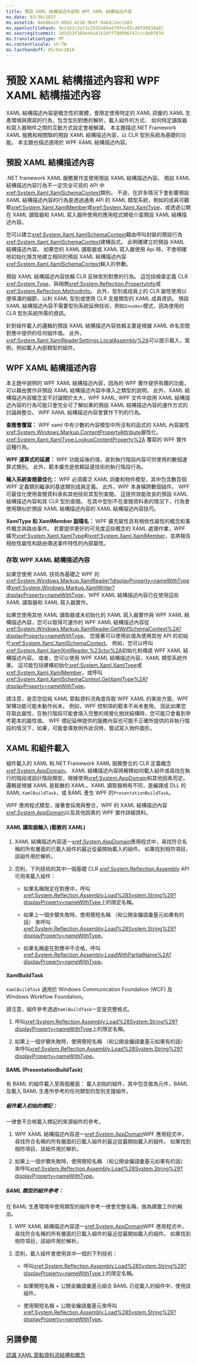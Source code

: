 ```yaml
---
title: 預設 XAML 結構描述內容和 WPF XAML 結構描述內容
ms.date: 03/30/2017
ms.assetid: 04e06a15-09b3-4210-9bdf-9a64c2eccb83
ms.openlocfilehash: 9ec161c3af3c2555e04e479fec85c48f90830a87
ms.sourcegitcommit: 3d5d33f384eeba41b2dff79d096f47ccc8d8f03d
ms.translationtype: MT
ms.contentlocale: zh-TW
ms.lasthandoff: 05/04/2018
---
```

# <a name="default-xaml-schema-context-and-wpf-xaml-schema-context"></a>預設 XAML 結構描述內容和 WPF XAML 結構描述內容
XAML 結構描述內容是概念性的實體，會限定使用特定的 XAML 詞彙的 XAML 生產環境與撰寫的行為，包含型別對應的解析，載入組件的方式、 如何特定讀取器和寫入器物件之間的互動方式設定會被解譯。 本主題描述.NET Framework XAML 服務和相關聯的預設 XAML 結構描述內容，以 CLR 型別系統為基礎的功能。 本主題也描述適用於 WPF XAML 結構描述內容。  
  
## <a name="default-xaml-schema-context"></a>預設 XAML 結構描述內容  
 .NET framework XAML 服務實作並使用預設 XAML 結構描述內容。 預設 XAML 結構描述內容行為不一定完全可見的 API 中<xref:System.Xaml.XamlSchemaContext>類別。 不過，在許多情況下會影響預設 XAML 結構描述內容的行為是透過通用 API 的 XAML 類型系統，例如的成員可觀察<xref:System.Xaml.XamlMember>或<xref:System.Xaml.XamlType>，或透過公開在 XAML 讀取器和 XAML 寫入器所使用的應用程式開發介面預設 XAML 結構描述內容。  
  
 您可以建立<xref:System.Xaml.XamlSchemaContext>藉由呼叫封裝的預設行為<xref:System.Xaml.XamlSchemaContext>建構函式。 此明確建立的預設 XAML 結構描述內容。 如果您的 XAML 讀取器或 XAML 寫入器使用 Api 時，不會明確地初始化隱含地建立相同的預設 XAML 結構描述內容<xref:System.Xaml.XamlSchemaContext>輸入的參數。  
  
 預設 XAML 結構描述內容依賴 CLR 反映型別對應的行為。 這包括檢查定義 CLR <xref:System.Type>，與相關<xref:System.Reflection.PropertyInfo>或<xref:System.Reflection.MethodInfo>。 此外，型別或成員上的 CLR 屬性使用以便填滿的細節，以利 XAML 型別或使用 CLR 支援類型的 XAML 成員資訊。 預設 XAML 結構描述內容不需要型別系統延伸技術，例如`Invoker`模式，因為使用的 CLR 型別系統所需的資訊。  
  
 針對組件載入的邏輯的預設 XAML 結構描述內容依賴主要是根據 XAML 命名空間對應中提供的任何組件值。 此外，<xref:System.Xaml.XamlReaderSettings.LocalAssembly%2A>可以提示載入，案例，例如載入內部類型的組件。  
  
## <a name="wpf-xaml-schema-context"></a>WPF XAML 結構描述內容  
 本主題中說明的 WPF XAML 結構描述內容，因為的 WPF 實作提供有趣的功能，可以藉由實作非預設 XAML 結構描述內容中導入之類型的說明。 此外，XAML 結構描述內容概念並不討論關於太大，WPF XAML; WPF 文件中啟用 XAML 結構描述內容的行為可能只會完全可了解如果的預設 XAML 結構描述內容的運作方式的討論與整合。 WPF XAML 結構描述內容會實作下列的行為。  
  
 **查閱會覆寫：** WPF xaml 中有少數的內容模型中所沒有的函式的 XAML 內容屬性<xref:System.Windows.Markup.ContentPropertyAttribute>屬性化。 <xref:System.Xaml.XamlType.LookupContentProperty%2A> 覆寫的 WPF 實作這種行為。  
  
 **WPF 運算式的延遲：** WPF 功能延後的值，直到執行階段內容可供使用的數個運算式類別。 此外，範本擴充是依賴延遲技術的執行階段行為。  
  
 **輸入系統查閱最佳化：** WPF 必須廣泛 XAML 詞彙和物件模型，其中包含數百個 WPF 定義類別繼承的基底類別成員定義。 此外，WPF 本身橫跨數個組件。 WPF 可最佳化使用查閱資料表和其他技術其型別查閱。 這提供效能改良的預設 XAML 結構描述內容和其 CLR 型別查閱。 在其中型別不在查閱資料表的情況下，行為會使用類似於預設 XAML 結構描述內容的 XAML 結構描述內容技巧。  
  
 **XamlType 和 XamlMember 副檔名：** WPF 擴充屬性具有相依性屬性的概念和事件概念與路由事件。 若要提供更好的可見度這些概念的 XAML 處理作業，WPF 擴充<xref:System.Xaml.XamlType>和<xref:System.Xaml.XamlMember>，並將報告相依性屬性和路由傳送事件特性的內部屬性。  
  
### <a name="accessing-the-wpf-xaml-schema-context"></a>存取 WPF XAML 結構描述內容  
 如果您使用 XAML 技術為基礎之 WPF 的<xref:System.Windows.Markup.XamlReader?displayProperty=nameWithType>或<xref:System.Windows.Markup.XamlWriter?displayProperty=nameWithType>，WPF XAML 結構描述內容已在使用這些 XAML 讀取器和 XAML 寫入器實作。  
  
 如果您使用其他 XAML 讀取器或未初始化的 XAML 寫入器實作與 WPF XAML 結構描述內容，您可以取得可運作的 WPF XAML 結構描述內容從<xref:System.Windows.Markup.XamlReader.GetWpfSchemaContext%2A?displayProperty=nameWithType>。 您接著可以使用此值為使用其他 API 的初始化<xref:System.Xaml.XamlSchemaContext>。 例如，您可以呼叫<xref:System.Xaml.XamlXmlReader.%23ctor%2A>初始化和傳遞 WPF XAML 結構描述內容。 或者，您可以使用 WPF XAML 結構描述內容，XAML 類型系統作業。 這可能包括建構初始化<xref:System.Xaml.XamlType>或<xref:System.Xaml.XamlMember>，或呼叫<xref:System.Xaml.XamlSchemaContext.GetXamlType%2A?displayProperty=nameWithType>。  
  
 請注意，是否您從純 XAML 節點資料流角度存取 WPF XAML 的某些方面，WPF 架構功能可能未動作尚未。 例如，WPF 控制項的範本不尚未套用。 因此如果您存取此屬性，在執行階段可能會填入完整的視覺化樹狀結構時，您可能只會看到參考範本的屬性值。 WPF 標記延伸提供的服務內容也可能不正確所提供的非執行階段的情況下，如果，可能會導致例外狀況時，嘗試寫入物件圖形。  
  
## <a name="xaml-and-assembly-loading"></a>XAML 和組件載入  
 組件載入的 XAML 和.NET Framework XAML 服務整合的 CLR 定義概念<xref:System.AppDomain>。 XAML 結構描述內容將解釋如何載入組件或尋找在執行的階段或設計階段類型，根據使用<xref:System.AppDomain>和其他因素而定。 邏輯是根據 XAML 是鬆散的 XAML，XAML 讀取器稍有不同，是編譯成 DLL 的 XAML `XamlBuildTask`，或 BAML 產生 WPF 的`PresentationBuildTask`。  
  
 WPF 應用程式模型，接著會採用與整合，WPF 的 XAML 結構描述內容<xref:System.AppDomain>以及其他因素的 WPF 實作詳細資料。  
  
#### <a name="xaml-reader-input-loose-xaml"></a>XAML 讀取器輸入 (鬆散的 XAML)  
  
1.  XAML 結構描述內容逐一<xref:System.AppDomain>應用程式中，尋找符合名稱的所有層面的已載入組件的最近從最開始載入的組件。 如果找到相符項目，該組件用於解析。  
  
2.  否則，下列技術的其中一個基礎 CLR <xref:System.Reflection.Assembly> API 可用來載入組件：  
  
    -   如果名稱限定在對應中，呼叫<xref:System.Reflection.Assembly.Load%28System.String%29?displayProperty=nameWithType>上的限定名稱。  
  
    -   如果上一個步驟失敗時，使用簡短名稱 （和公開金鑰語彙基元如果有的話） 來呼叫<xref:System.Reflection.Assembly.Load%28System.String%29?displayProperty=nameWithType>。  
  
    -   如果名稱是在對應中不合格，呼叫<xref:System.Reflection.Assembly.LoadWithPartialName%2A?displayProperty=nameWithType>。  
  
#### <a name="xamlbuildtask"></a>XamlBuildTask  
 `XamlBuildTask` 適用於 Windows Communication Foundation (WCF) 及 Windows Workflow Foundation。  
  
 請注意，組件參考透過`XamlBuildTask`一定是完整格式。  
  
1.  呼叫<xref:System.Reflection.Assembly.Load%28System.String%29?displayProperty=nameWithType>上的限定名稱。  
  
2.  如果上一個步驟失敗時，使用簡短名稱 （和公開金鑰語彙基元如果有的話） 來呼叫<xref:System.Reflection.Assembly.Load%28System.String%29?displayProperty=nameWithType>。  
  
#### <a name="baml-presentationbuildtask"></a>BAML (PresentationBuildTask)  
 有 BAML 的組件載入至兩個層面： 載入初始的組件，其中包含做為元件，BAML 及載入 BAML 生產所參考的任何類型的型別支援組件。  
  
##### <a name="assembly-load-for-initial-markup"></a>組件載入初始的標記：  
 一律會不合格載入標記的來源組件的參考。  
  
1.  WPF XAML 結構描述內容逐一<xref:System.AppDomain>WPF 應用程式中，尋找符合名稱的所有層面的已載入組件的最近從最開始載入的組件。 如果找到相符項目，該組件用於解析。  
  
2.  如果上一個步驟失敗時，使用簡短名稱 （和公開金鑰語彙基元如果有的話） 來呼叫<xref:System.Reflection.Assembly.Load%28System.String%29?displayProperty=nameWithType>。  
  
##### <a name="assembly-references-by-baml-types"></a>BAML 類型的組件參考：  
 在 BAML 生產環境中使用類型的組件參考一律會完整名稱，做為建置工作的輸出。  
  
1.  WPF XAML 結構描述內容逐一<xref:System.AppDomain>WPF 應用程式中，尋找符合名稱的所有層面的已載入組件的最近從最開始載入的組件。 如果找到相符項目，該組件用於解析。  
  
2.  否則，載入組件會使用其中一個的下列技術：  
  
    -   呼叫<xref:System.Reflection.Assembly.Load%28System.String%29?displayProperty=nameWithType>上的限定名稱。  
  
    -   如果簡短名稱 + 公開金鑰語彙基元組合 BAML 已從載入的組件中，使用該組件。  
  
    -   使用簡短名稱 + 公開金鑰語彙基元來呼叫<xref:System.Reflection.Assembly.Load%28System.String%29?displayProperty=nameWithType>。  
  
## <a name="see-also"></a>另請參閱  
 [認識 XAML 節點資料流結構和概念](../../../docs/framework/xaml-services/understanding-xaml-node-stream-structures-and-concepts.md)
